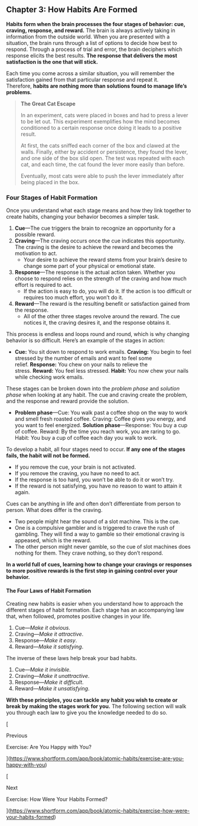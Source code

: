 ## Chapter 3: How Habits Are Formed

**Habits form when the brain processes the four stages of behavior: cue, craving, response, and reward.** The brain is always actively taking in information from the outside world. When you are presented with a situation, the brain runs through a list of options to decide how best to respond. Through a process of trial and error, the brain deciphers which response elicits the best results. **The response that delivers the most satisfaction is the one that will stick.**

Each time you come across a similar situation, you will remember the satisfaction gained from that particular response and repeat it. Therefore, **habits are nothing more than solutions found to manage life’s problems.**

> **The Great Cat Escape**
> 
> In an experiment, cats were placed in boxes and had to press a lever to be let out. This experiment exemplifies how the mind becomes conditioned to a certain response once doing it leads to a positive result.
> 
> At first, the cats sniffed each corner of the box and clawed at the walls. Finally, either by accident or persistence, they found the lever, and one side of the box slid open. The test was repeated with each cat, and each time, the cat found the lever more easily than before.
> 
> Eventually, most cats were able to push the lever immediately after being placed in the box.

### Four Stages of Habit Formation

Once you understand what each stage means and how they link together to create habits, changing your behavior becomes a simpler task.

1. **Cue**—The cue triggers the brain to recognize an opportunity for a possible reward.
2. **Craving**—The craving occurs once the cue indicates this opportunity. The craving is the desire to achieve the reward and becomes the motivation to act.
    - Your desire to achieve the reward stems from your brain’s desire to change some part of your physical or emotional state.
3. **Response**—The response is the actual action taken. Whether you choose to respond relies on the strength of the craving and how much effort is required to act.
    - If the action is easy to do, you will do it. If the action is too difficult or requires too much effort, you won’t do it.
4. **Reward**—The reward is the resulting benefit or satisfaction gained from the response.
    - All of the other three stages revolve around the reward. The cue notices it, the craving desires it, and the response obtains it.

This process is endless and loops round and round, which is why changing behavior is so difficult. Here’s an example of the stages in action:

- **Cue:** You sit down to respond to work emails. **Craving:** You begin to feel stressed by the number of emails and want to feel some relief. **Response:** You chew on your nails to relieve the stress. **Reward:** You feel less stressed. **Habit:** You now chew your nails while checking work emails.

These stages can be broken down into the _problem phase_ and _solution phase_ when looking at any habit. The cue and craving create the problem, and the response and reward provide the solution.

- **Problem phase**—Cue: You walk past a coffee shop on the way to work and smell fresh roasted coffee. Craving: Coffee gives you energy, and you want to feel energized. **Solution phase**—Response: You buy a cup of coffee. Reward: By the time you reach work, you are raring to go. Habit: You buy a cup of coffee each day you walk to work.

To develop a habit, all four stages need to occur. **If any one of the stages fails, the habit will not be formed.**

- If you remove the cue, your brain is not activated.
- If you remove the craving, you have no need to act.
- If the response is too hard, you won’t be able to do it or won’t try.
- If the reward is not satisfying, you have no reason to want to attain it again.

Cues can be anything in life and often don’t differentiate from person to person. What does differ is the craving.

- Two people might hear the sound of a slot machine. This is the cue.
- One is a compulsive gambler and is triggered to crave the rush of gambling. They will find a way to gamble so their emotional craving is appeased, which is the reward.
- The other person might never gamble, so the cue of slot machines does nothing for them. They crave nothing, so they don’t respond.

**In a world full of cues, learning how to change your cravings or responses to more positive rewards is the first step in gaining control over your behavior.**

#### The Four Laws of Habit Formation

Creating new habits is easier when you understand how to approach the different stages of habit formation. Each stage has an accompanying law that, when followed, promotes positive changes in your life.

1. Cue—_Make it obvious_.
2. Craving—_Make it attractive_.
3. Response—_Make it easy_.
4. Reward—_Make it satisfying_.

The inverse of these laws help break your bad habits.

1. Cue—_Make it invisible_.
2. Craving—_Make it unattractive_.
3. Response—_Make it difficult_.
4. Reward—_Make it unsatisfying_.

**With these principles, you can tackle any habit you wish to create or break by making the stages work for you.** The following section will walk you through each law to give you the knowledge needed to do so.

[

Previous

Exercise: Are You Happy with You?

](https://www.shortform.com/app/book/atomic-habits/exercise-are-you-happy-with-you)

[

Next

Exercise: How Were Your Habits Formed?

](https://www.shortform.com/app/book/atomic-habits/exercise-how-were-your-habits-formed)